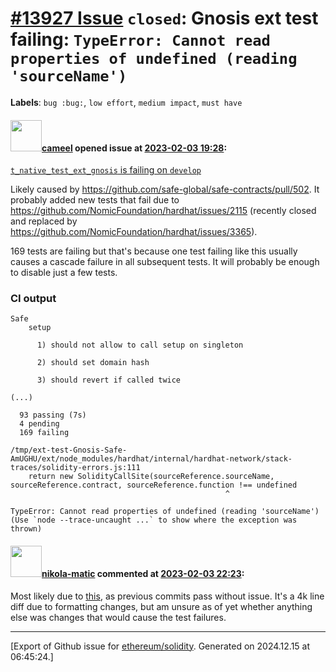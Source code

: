 # [\#13927 Issue](https://github.com/ethereum/solidity/issues/13927) `closed`: Gnosis ext test failing: `TypeError: Cannot read properties of undefined (reading 'sourceName')`
**Labels**: `bug :bug:`, `low effort`, `medium impact`, `must have`


#### <img src="https://avatars.githubusercontent.com/u/137030?v=4" width="50">[cameel](https://github.com/cameel) opened issue at [2023-02-03 19:28](https://github.com/ethereum/solidity/issues/13927):

[`t_native_test_ext_gnosis` is failing on `develop`](https://app.circleci.com/pipelines/github/ethereum/solidity/28370/workflows/17367c74-0377-4e64-9467-9621857964e7/jobs/1259218)

Likely caused by https://github.com/safe-global/safe-contracts/pull/502. It probably added new tests that fail due to https://github.com/NomicFoundation/hardhat/issues/2115 (recently closed and replaced by https://github.com/NomicFoundation/hardhat/issues/3365).

169 tests are failing but that's because one test failing like this usually causes a cascade failure in all subsequent tests. It will probably be enough to disable just a few tests.

### CI output
```
Safe
    setup

      1) should not allow to call setup on singleton

      2) should set domain hash

      3) should revert if called twice

(...)

  93 passing (7s)
  4 pending
  169 failing

/tmp/ext-test-Gnosis-Safe-AmUGHU/ext/node_modules/hardhat/internal/hardhat-network/stack-traces/solidity-errors.js:111
    return new SolidityCallSite(sourceReference.sourceName, sourceReference.contract, sourceReference.function !== undefined
                                                ^

TypeError: Cannot read properties of undefined (reading 'sourceName')
(Use `node --trace-uncaught ...` to show where the exception was thrown)

```

#### <img src="https://avatars.githubusercontent.com/u/4415530?u=dc3db70e8fbd03f92ca81ee173d57774ce61084d&v=4" width="50">[nikola-matic](https://github.com/nikola-matic) commented at [2023-02-03 22:23](https://github.com/ethereum/solidity/issues/13927#issuecomment-1416480644):

Most likely due to [this](https://github.com/safe-global/safe-contracts/pull/502), as previous commits pass without issue. It's a 4k line diff due to formatting changes, but am unsure as of yet whether anything else was changes that would cause the test failures.


-------------------------------------------------------------------------------



[Export of Github issue for [ethereum/solidity](https://github.com/ethereum/solidity). Generated on 2024.12.15 at 06:45:24.]
